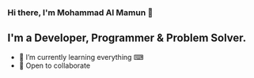 ### Hi there, I'm Mohammad Al Mamun 👋 

## I'm a Developer, Programmer & Problem Solver.
- 🌱 I’m currently learning everything ⌨
- 👯 Open to collaborate

<br />

